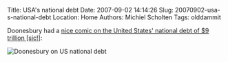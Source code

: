 Title: USA's national debt
Date: 2007-09-02 14:14:26
Slug: 20070902-usa-s-national-debt
Location: Home
Authors: Michiel Scholten
Tags: olddammit

<p>Doonesbury had a <a href="http://www.doonesbury.com/strip/dailydose/index.html?uc_full_date=20070902">nice comic on the United States' national debt of $9 trillion [sic!]</a>:</p>

<div class="content-image"><div><img src="http://aquariusoft.org/~mbscholt/images/content/db070902.gif" alt="Doonesbury on US national debt" title="Doonesbury on US national debt" /></div></div>
<br style="clear: both;" />

